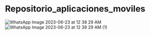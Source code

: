 # Repositorio_aplicaciones_moviles
![WhatsApp Image 2023-06-23 at 12 38 29 AM](https://github.com/AndersonDavidJaime/Repositorio_aplicaciones_moviles/assets/124792573/ff934bf0-bbb8-42ab-972d-3718ff6fd200)
![WhatsApp Image 2023-06-23 at 12 38 29 AM (1)](https://github.com/AndersonDavidJaime/Repositorio_aplicaciones_moviles/assets/124792573/ffae8dd0-f414-4ddf-a6e6-4763236a0560)
